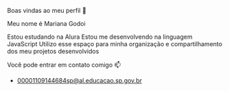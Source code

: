 Boas vindas ao meu perfil 💙

Meu nome é Mariana Godoi

Estou estudando na Alura
Estou me desenvolvendo na linguagem JavaScript
Utilizo esse espaço para minha organização e compartilhamento dos meu projetos desenvolvidos

Você pode entrar em contato comigo 📫
- 00001109144684sp@al.educacao.sp.gov.br

